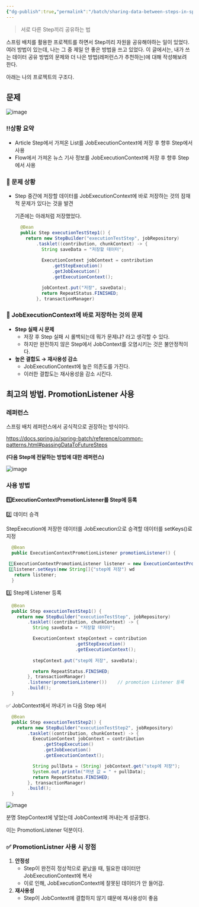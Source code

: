 ```yaml
---
{"dg-publish":true,"permalink":"/batch/sharing-data-between-steps-in-spring-batch/","noteIcon":"","created":"2025-05-17T21:09:08.699+09:00","updated":"2025-05-17T21:18:59.533+09:00"}
---
```





> 서로 다른 Step끼리 공유하는 법

스프링 배치를 활용한 프로젝트를 하면서 Step끼리 자원을 공유해야하는 일이 있었다.
여러 방법이 있는데, 나는 그 중 제일 안 좋은 방법을 쓰고 있었다.
이 글에서는, 내가 쓰는 데이터 공유 방법의 문제와 더 나은 방법(레퍼런스가 추천하는)에 대해 작성해보려 한다.

아래는 나의 프로젝트의 구조다.

## 문제
![image](https://github.com/user-attachments/assets/8724b284-007c-4e0e-8f8a-655eca7109aa)

### ‼️**상황 요약**

- Article Step에서 가져온 List<Interest>를 JobExecutionContext에 저장 후 향후 Step에서 사용
- Flow에서 가져온 뉴스 기사 정보를 JobExecutionContext에 저장 후 향후 Step에서 사용

### **💢 문제 상황**

- Step 중간에 저장할 데이터를 JobExecutionContext에 바로 저장하는 것의 잠재적 문제가 있다는 것을 발견
    
    기존에는 아래처럼 저장했었다.
    
    ```java
      @Bean
      public Step executionTestStep1() {
        return new StepBuilder("executionTestStep", jobRepository)
            .tasklet((contribution, chunkContext) -> {
              String saveData = "저장할 데이터";
              
              ExecutionContext jobContext = contribution
                  .getStepExecution()
                  .getJobExecution()
                  .getExecutionContext();
    
              jobContext.put("저장", saveData);
              return RepeatStatus.FINISHED;
            }, transactionManager)
    ```
    

### 🚨 JobExecutionContext에 바로 저장하는 것의 문제

- **Step 실패 시 문제**
    - 저장 후 Step 실패 시 롤백되는데 뭐가 문제냐? 라고 생각할 수 있다.
    - 하지만 완전하지 않은 Step에서 JobContext를 오염시키는 것은 불안정적이다.
- **높은 결합도 → 재사용성 감소**
    - JobExecutionContext에 높은 의존도를 가진다.
    - 이러한 결합도는 재사용성을 감소 시킨다.

## 최고의 방법. PromotionListener 사용

### 레퍼런스

스프링 배치 레퍼런스에서 공식적으로 권장하는 방식이다. 

https://docs.spring.io/spring-batch/reference/common-patterns.html#passingDataToFutureSteps

**(다음 Step에 전달하는 방법에 대한 레퍼런스)**

![image](https://github.com/user-attachments/assets/557804ce-cf6d-407b-92f7-4edcf0f6bc82)


### 사용 방법

**1️⃣ExecutionContextPromotionListener를 Step에 등록**

2️⃣ 데이터 승격 

StepExecution에 저장한 데이터를 JobExecution으로 승격할 데이터를 setKeys()로 지정

```java
  @Bean
  public ExecutionContextPromotionListener promotionListener() {
				 
 1️⃣ExecutionContextPromotionListener listener = new ExecutionContextPromotionListener();
 2️⃣listener.setKeys(new String[]{"step에 저장") wd
   return listener;
  }
```

3️⃣ Step에  Listener 등록 

```java
  @Bean
  public Step executionTestStep1() {
    return new StepBuilder("executionTestStep", jobRepository)
        .tasklet((contribution, chunkContext) -> {
          String saveData = "저장할 데이터";

          ExecutionContext stepContext = contribution
				          .getStepExecution()
				          .getExecutionContext();
				          
          stepContext.put("step에 저장", saveData);

          return RepeatStatus.FINISHED;
        }, transactionManager)
        .listener(promotionListener())    // promotion Listener 등록 
        .build();
  }
```

✅ JobContext에서 꺼내기 in 다음 Step 에서 

```java
  @Bean
  public Step executionTestStep2() {
    return new StepBuilder("executionTestStep2", jobRepository)
        .tasklet((contribution, chunkContext) -> {
          ExecutionContext jobContext = contribution
              .getStepExecution()
              .getJobExecution()
              .getExecutionContext();

          String pullData = (String) jobContext.get("step에 저장");
          System.out.println("꺼낸 값 = " + pullData);
          return RepeatStatus.FINISHED;
        }, transactionManager)
        .build();
  }
```

![image](https://github.com/user-attachments/assets/a3bdf2fb-40ee-4716-a5f7-645af28f3faf)


분명 StepContext에 넣었는데 JobContext에 꺼내는게 성공했다. 

이는 PromotionListener 덕분이다.

### **✅ PromotionListner 사용 시 장점**

1. **안정성** 
    - Step이 완전히 정상적으로 끝났을 때, 필요한 데이터만 JobExecutionContext에 복사
    - 이로 인해, JobExecutionContext에 잘못된 데이터가 안 들어감.
2. **재사용성**
    - Step이 JobContext에 결합하지 않기 떄문에 재사용성이 좋음
